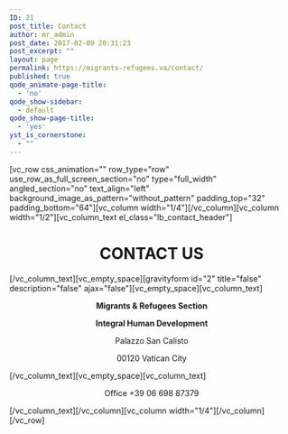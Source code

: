 ```yaml
---
ID: 21
post_title: Contact
author: mr_admin
post_date: 2017-02-09 20:31:23
post_excerpt: ""
layout: page
permalink: https://migrants-refugees.va/contact/
published: true
qode_animate-page-title:
  - 'no'
qode_show-sidebar:
  - default
qode_show-page-title:
  - 'yes'
yst_is_cornerstone:
  - ""
---
```

[vc_row css_animation="" row_type="row" use_row_as_full_screen_section="no" type="full_width" angled_section="no" text_align="left" background_image_as_pattern="without_pattern" padding_top="32" padding_bottom="64"][vc_column width="1/4"][/vc_column][vc_column width="1/2"][vc_column_text el_class="lb_contact_header"]
<h1 style="text-align: center;">CONTACT US</h1>
[/vc_column_text][vc_empty_space][gravityform id="2" title="false" description="false" ajax="false"][vc_empty_space][vc_column_text]
<p style="text-align: center;"><strong>Migrants &amp; Refugees Section</strong></p>
<p style="text-align: center;"><strong>Integral Human Development</strong></p>
<p style="text-align: center;">Palazzo San Calisto</p>
<p style="text-align: center;">00120 Vatican City</p>
[/vc_column_text][vc_empty_space][vc_column_text]
<p style="text-align: center;">Office +39 06 698 87379</p>
[/vc_column_text][/vc_column][vc_column width="1/4"][/vc_column][/vc_row]